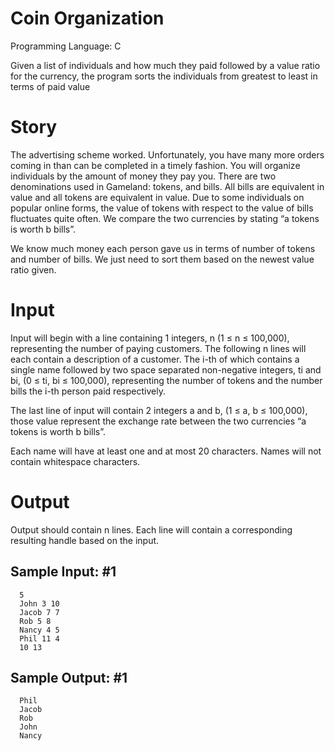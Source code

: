 # Coin Organization

Programming Language: C

Given a list of individuals and how much they paid followed by a value ratio for the currency, the program sorts the individuals from greatest to least in terms of paid value

# Story
The advertising scheme worked. Unfortunately, you have many more orders coming in than can be completed in a timely fashion. You will organize individuals by the amount of money they pay you. There are two denominations used in Gameland: tokens, and bills. All bills are equivalent in value and all tokens are equivalent in value. Due to some individuals on popular online forms, the value of tokens with respect to the value of bills fluctuates quite often. We compare the two currencies by stating “a tokens is worth b bills”.

We know much money each person gave us in terms of number of tokens and number of bills.
We just need to sort them based on the newest value ratio given.

# Input
Input will begin with a line containing 1 integers, n (1 ≤ n ≤ 100,000), representing the number of paying customers. The following n lines will each contain a description of a customer. The i-th of which contains a single name followed by two space separated non-negative integers, ti and bi, (0 ≤ ti, bi ≤ 100,000), representing the number of tokens and the number bills the i-th person paid respectively.

The last line of input will contain 2 integers a and b, (1 ≤ a, b ≤ 100,000), those value represent the exchange rate between the two currencies “a tokens is worth b bills”.

Each name will have at least one and at most 20 characters. Names will not contain whitespace
characters.

# Output
Output should contain n lines. Each line will contain a corresponding resulting handle based on
the input.

## Sample Input: #1
```text
  5
  John 3 10
  Jacob 7 7
  Rob 5 8
  Nancy 4 5
  Phil 11 4
  10 13
```

## Sample Output: #1
```text
  Phil
  Jacob
  Rob
  John
  Nancy
```
